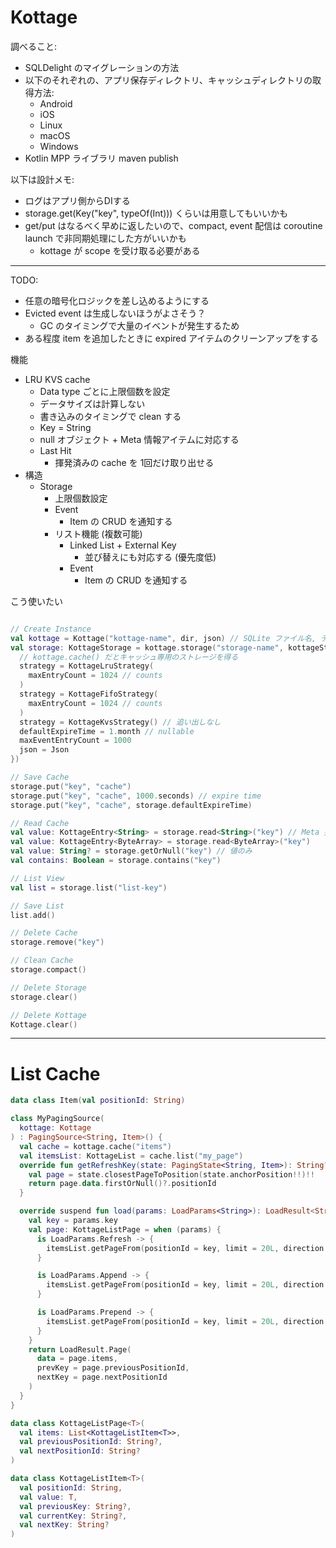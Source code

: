 # Kottage

調べること:

* SQLDelight のマイグレーションの方法
* 以下のそれぞれの、アプリ保存ディレクトリ、キャッシュディレクトリの取得方法:
  * Android
  * iOS
  * Linux
  * macOS
  * Windows
* Kotlin MPP ライブラリ maven publish

以下は設計メモ:

* ログはアプリ側からDIする
* storage.get(Key("key", typeOf(Int))) くらいは用意してもいいかも
* get/put はなるべく早めに返したいので、compact, event 配信は coroutine launch で非同期処理にした方がいいかも
  * kottage が scope を受け取る必要がある

---

TODO:

* 任意の暗号化ロジックを差し込めるようにする
* Evicted event は生成しないほうがよさそう？
  * GC のタイミングで大量のイベントが発生するため
* ある程度 item を追加したときに expired アイテムのクリーンアップをする

機能

* LRU KVS cache
  * Data type ごとに上限個数を設定
  * データサイズは計算しない
  * 書き込みのタイミングで clean する
  * Key = String
  * null オブジェクト + Meta 情報アイテムに対応する
  * Last Hit
    * 揮発済みの cache を 1回だけ取り出せる
* 構造
  * Storage
    * 上限個数設定
    * Event
      * Item の CRUD を通知する
    * リスト機能 (複数可能)
      * Linked List + External Key
        * 並び替えにも対応する (優先度低)
      * Event
        * Item の CRUD を通知する

こう使いたい

```kotlin

// Create Instance
val kottage = Kottage("kottage-name", dir, json) // SQLite ファイル名, ディレクトリ名
val storage: KottageStorage = kottage.storage("storage-name", kottageStorage {
  // kottage.cache() だとキャッシュ専用のストレージを得る
  strategy = KottageLruStrategy(
    maxEntryCount = 1024 // counts
  )
  strategy = KottageFifoStrategy(
    maxEntryCount = 1024 // counts
  )
  strategy = KottageKvsStrategy() // 追い出しなし
  defaultExpireTime = 1.month // nullable
  maxEventEntryCount = 1000
  json = Json
})

// Save Cache
storage.put("key", "cache")
storage.put("key", "cache", 1000.seconds) // expire time
storage.put("key", "cache", storage.defaultExpireTime)

// Read Cache
val value: KottageEntry<String> = storage.read<String>("key") // Meta 要素あり
val value: KottageEntry<ByteArray> = storage.read<ByteArray>("key")
val value: String? = storage.getOrNull("key") // 値のみ
val contains: Boolean = storage.contains("key")

// List View
val list = storage.list("list-key")

// Save List
list.add()

// Delete Cache
storage.remove("key")

// Clean Cache
storage.compact()

// Delete Storage
storage.clear()

// Delete Kottage
Kottage.clear()

```

---

# List Cache

```kotlin
data class Item(val positionId: String)

class MyPagingSource(
  kottage: Kottage
) : PagingSource<String, Item>() {
  val cache = kottage.cache("items")
  val itemsList: KottageList = cache.list("my_page")
  override fun getRefreshKey(state: PagingState<String, Item>): String? {
    val page = state.closestPageToPosition(state.anchorPosition!!)!!
    return page.data.firstOrNull()?.positionId
  }

  override suspend fun load(params: LoadParams<String>): LoadResult<String, Item> {
    val key = params.key
    val page: KottageListPage = when (params) {
      is LoadParams.Refresh -> {
        itemsList.getPageFrom(positionId = key, limit = 20L, direction = Forward)
      }

      is LoadParams.Append -> {
        itemsList.getPageFrom(positionId = key, limit = 20L, direction = Forward)
      }

      is LoadParams.Prepend -> {
        itemsList.getPageFrom(positionId = key, limit = 20L, direction = Backward)
      }
    }
    return LoadResult.Page(
      data = page.items,
      prevKey = page.previousPositionId,
      nextKey = page.nextPositionId
    )
  }
}

data class KottageListPage<T>(
  val items: List<KottageListItem<T>>,
  val previousPositionId: String?,
  val nextPositionId: String?
)

data class KottageListItem<T>(
  val positionId: String,
  val value: T,
  val previousKey: String?,
  val currentKey: String?,
  val nextKey: String?
)
```
